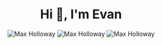 <h1 align="center">Hi 👋, I'm Evan</h1>
<div align="center">
<img src="https://github.com/Evan-Ferreira/Evan-Ferreira/assets/132397646/41030288-6c41-4b44-a239-58f4ea1d6c47" alt="Max Holloway" />
<img src="https://github.com/Evan-Ferreira/Evan-Ferreira/assets/132397646/a7b818ef-e771-454e-bbc8-83dab6d40c24" alt="Max Holloway" />
<img src="https://github.com/Evan-Ferreira/Evan-Ferreira/assets/132397646/41030288-6c41-4b44-a239-58f4ea1d6c47" alt="Max Holloway" />
</div>
